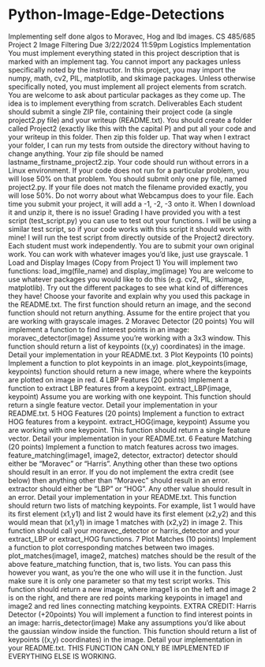 # Python-Image-Edge-Detections
Implementing self done algos to Moravec, Hog and lbd images.
CS 485/685 Project 2
Image Filtering
Due 3/22/2024 11:59pm
Logistics
Implementation
You must implement everything stated in this project description that is marked with an implement tag. You cannot
import any packages unless specifically noted by the instructor. In this project, you may import the numpy, math,
cv2, PIL, matplotlib, and skimage packages. Unless otherwise specifically noted, you must implement all project
elements from scratch. You are welcome to ask about particular packages as they come up. The idea is to implement
everything from scratch.
Deliverables
Each student should submit a single ZIP file, containing their project code (a single project2.py file) and your
writeup (README.txt). You should create a folder called Project2 (exactly like this with the capital P) and put all your
code and your writeup in this folder. Then zip this folder up. That way when I extract your folder, I can run my tests
from outside the directory without having to change anything. Your zip file should be named
lastname_firstname_project2.zip. Your code should run without errors in a Linux environment. If your code does not
run for a particular problem, you will lose 50% on that problem. You should submit only one py file, named
project2.py. If your file does not match the filename provided exactly, you will lose 50%. Do not worry about
what Webcampus does to your file. Each time you submit your project, it will add a -1, -2, -3 onto it. When I download
it and unzip it, there is no issue!
Grading
I have provided you with a test script (test_script.py) you can use to test out your functions. I will be using a similar
test script, so if your code works with this script it should work with mine! I will run the test script from directly
outside of the Project2 directory. Each student must work independently. You are to submit your own original work.
You can work with whatever images you’d like, just use grayscale.
1 Load and Display Images (Copy from Project 1)
You will implement two functions:
load_img(file_name)
and
display_img(image)
You are welcome to use whatever packages you would like to do this (e.g. cv2, PIL, skimage, matplotlib). Try out
the different packages to see what kind of differences they have! Choose your favorite and explain why you used
this package in the README.txt.
The first function should return an image, and the second function should not return anything.
Assume for the entire project that you are working with grayscale images.
2 Moravec Detector (20 points)
You will implement a function to find interest points in an image:
moravec_detector(image)
Assume you’re working with a 3x3 window. This function should return a list of keypoints ((x,y) coordinates) in the
image.
Detail your implementation in your README.txt.
3 Plot Keypoints (10 points)
Implement a function to plot keypoints in an image.
plot_keypoints(image, keypoints)
function should return a new image, where where the keypoints are plotted on image in red.
4 LBP Features (20 points)
Implement a function to extract LBP features from a keypoint.
extract_LBP(image, keypoint)
Assume you are working with one keypoint. This function should return a single feature vector.
Detail your implementation in your README.txt.
5 HOG Features (20 points)
Implement a function to extract HOG features from a keypoint.
extract_HOG(image, keypoint)
Assume you are working with one keypoint. This function should return a single feature vector.
Detail your implementation in your README.txt.
6 Feature Matching (20 points)
Implement a function to match features across two images.
feature_matching(image1, image2, detector, extractor)
detector should either be “Moravec” or “Harris”. Anything other than these two options should result in an
error. If you do not implement the extra credit (see below) then anything other than “Moravec” should result in an
error. extractor should either be “LBP” or “HOG”. Any other value should result in an error.
Detail your implementation in your README.txt. This function should return two lists of matching keypoints. For
example, list 1 would have its first element (x1,y1) and list 2 would have its first element (x2,y2) and this would
mean that (x1,y1) in image 1 matches with (x2,y2) in image 2. This function should call your
moravec_detector or harris_detector and your extract_LBP or extract_HOG functions.
7 Plot Matches (10 points)
Implement a function to plot corresponding matches between two images.
plot_matches(image1, image2, matches)
matches should be the result of the above feature_matching function, that is, two lists. You can pass this
however you want, as you’re the one who will use it in the function. Just make sure it is only one parameter so that
my test script works. This function should return a new image, where image1 is on the left and image 2 is on the
right, and there are red points marking keypoints in image1 and image2 and red lines connecting matching
keypoints.
EXTRA CREDIT: Harris Detector (+20points)
You will implement a function to find interest points in an image:
harris_detector(image)
Make any assumptions you’d like about the gaussian window inside the function. This function should return a list
of keypoints ((x,y) coordinates) in the image.
Detail your implementation in your README.txt.
THIS FUNCTION CAN ONLY BE IMPLEMENTED IF EVERYTHING ELSE IS WORKING.